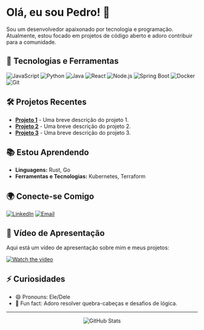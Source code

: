 # Olá, eu sou Pedro! 👋

Sou um desenvolvedor apaixonado por tecnologia e programação. Atualmente, estou focado em projetos de código aberto e adoro contribuir para a comunidade.

## 🚀 Tecnologias e Ferramentas

![JavaScript](https://img.shields.io/badge/JavaScript-F7DF1E?style=for-the-badge&logo=javascript&logoColor=white)
![Python](https://img.shields.io/badge/Python-3776AB?style=for-the-badge&logo=python&logoColor=white)
![Java](https://img.shields.io/badge/Java-007396?style=for-the-badge&logo=java&logoColor=white)
![React](https://img.shields.io/badge/React-61DAFB?style=for-the-badge&logo=react&logoColor=white)
![Node.js](https://img.shields.io/badge/Node.js-339933?style=for-the-badge&logo=node-dot-js&logoColor=white)
![Spring Boot](https://img.shields.io/badge/Spring%20Boot-6DB33F?style=for-the-badge&logo=spring-boot&logoColor=white)
![Docker](https://img.shields.io/badge/Docker-2496ED?style=for-the-badge&logo=docker&logoColor=white)
![Git](https://img.shields.io/badge/Git-F05032?style=for-the-badge&logo=git&logoColor=white)

## 🛠️ Projetos Recentes

- [**Projeto 1**](https://github.com/Pedro-Rcastro/projeto1) - Uma breve descrição do projeto 1.
- [**Projeto 2**](https://github.com/Pedro-Rcastro/projeto2) - Uma breve descrição do projeto 2.
- [**Projeto 3**](https://github.com/Pedro-Rcastro/projeto3) - Uma breve descrição do projeto 3.

## 📚 Estou Aprendendo

- **Linguagens:** Rust, Go
- **Ferramentas e Tecnologias:** Kubernetes, Terraform

## 🌍 Conecte-se Comigo

[![LinkedIn](https://img.shields.io/badge/LinkedIn-0077B5?style=for-the-badge&logo=linkedin&logoColor=white)](https://www.linkedin.com/in/seuusuario)
[![Email](https://img.shields.io/badge/Email-D14836?style=for-the-badge&logo=gmail&logoColor=white)](mailto:seuemail@example.com)

## 🎥 Vídeo de Apresentação

Aqui está um vídeo de apresentação sobre mim e meus projetos:

[![Watch the video](https://img.youtube.com/vi/<VIDEO_ID>/0.jpg)](https://www.youtube.com/watch?v=<VIDEO_ID>)

## ⚡ Curiosidades

- 😄 Pronouns: Ele/Dele
- 🌱 Fun fact: Adoro resolver quebra-cabeças e desafios de lógica.

---

<p align="center">
  <img src="https://github-readme-stats.vercel.app/api?username=Pedro-Rcastro&show_icons=true&theme=radical" alt="GitHub Stats">
</p>
         
